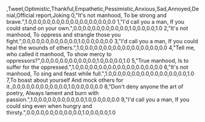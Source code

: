 ,Tweet,Optimistic,Thankful,Empathetic,Pessimistic,Anxious,Sad,Annoyed,Denial,Official report,Joking
0,"It's not manhood, To be strong and brave.",1.0,0.0,0.0,0.0,0.0,0.0,0.0,0.0,0.0,0.0
1,"I'd call you a man, If you could stand on your own.",0.0,0.0,0.0,0.0,0.0,0.0,1.0,0.0,0.0,1.0
2,"It's not manhood, To oppress and strangle those you fight.",0.0,0.0,0.0,0.0,0.0,0.0,1.0,0.0,0.0,0.0
3,"I'd call you a man, If you could heal the wounds of others.",1.0,0.0,0.0,0.0,0.0,0.0,0.0,0.0,0.0,0.0
4,"Tell me, who called it manhood, To show mercy to oppressors?",0.0,0.0,0.0,0.0,0.0,0.0,1.0,0.0,0.0,1.0
5,"True manhood, Is to suffer for the oppressed.",1.0,0.0,0.0,0.0,0.0,0.0,0.0,0.0,0.0,0.0
6,"It's not manhood, To sing and feast while full.",1.0,0.0,0.0,0.0,0.0,0.0,0.0,0.0,0.0,1.0
7,To boast about yourself And mock others for it.,0.0,0.0,0.0,0.0,0.0,0.0,1.0,0.0,0.0,0.0
8,"Don't deny anyone the art of poetry, Always lament and burn with passion.",1.0,0.0,0.0,0.0,0.0,0.0,1.0,0.0,0.0,0.0
9,"I'd call you a man, If you could sing even when hungry and thirsty.",0.0,0.0,0.0,0.0,0.0,0.0,1.0,0.0,0.0,1.0
